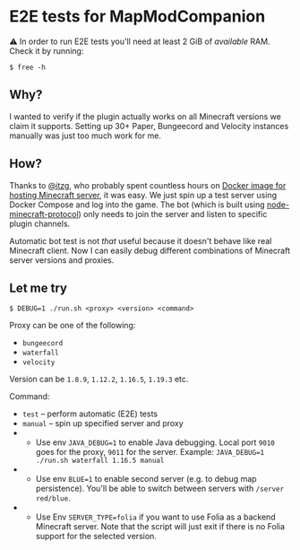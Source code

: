 # E2E tests for MapModCompanion

⚠️ In order to run E2E tests you'll need at least 2 GiB of _available_ RAM. Check it by running:

```shell
$ free -h
```

## Why?

I wanted to verify if the plugin actually works on all Minecraft versions we claim it supports. Setting up 30+ Paper, Bungeecord and Velocity instances manually was just too much work for me.

## How?

Thanks to [@itzg](https://github.com/itzg), who probably spent countless hours on [Docker image for hosting Minecraft server](https://github.com/itzg/docker-minecraft-server), it was easy. We just spin up a test server using Docker Compose and log into the game. The bot (which is built using [node-minecraft-protocol](https://github.com/PrismarineJS/node-minecraft-protocol)) only needs to join the server and listen to specific plugin channels.

Automatic bot test is not _that_ useful because it doesn't behave like real Minecraft client. Now I can easily debug different combinations of Minecraft server versions and proxies.

## Let me try

```shell
$ DEBUG=1 ./run.sh <proxy> <version> <command>
```

Proxy can be one of the following:
* `bungeecord`
* `waterfall`
* `velocity`

Version can be `1.8.9`, `1.12.2`, `1.16.5`, `1.19.3` etc.

Command:
* `test` – perform automatic (E2E) tests
* `manual` – spin up specified server and proxy
* * Use env `JAVA_DEBUG=1` to enable Java debugging. Local port `9010` goes for the proxy, `9011` for the server. Example: `JAVA_DEBUG=1 ./run.sh waterfall 1.16.5 manual`
* * Use env `BLUE=1` to enable second server (e.g. to debug map persistence). You'll be able to switch between servers with `/server red/blue`.
* * Use Env `SERVER_TYPE=folia` if you want to use Folia as a backend Minecraft server. Note that the script will just exit if there is no Folia support for the selected version.
